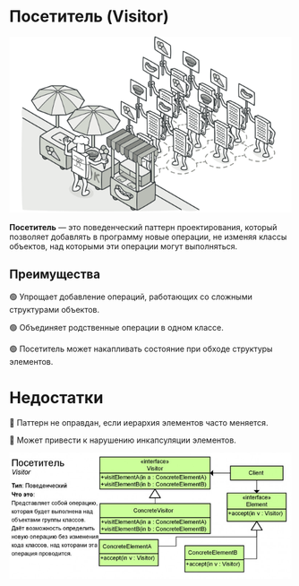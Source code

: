 # Посетитель (Visitor)

![img.png](img.png)

**Посетитель** — это поведенческий паттерн проектирования, который позволяет добавлять в программу новые операции, не изменяя классы объектов, над которыми эти операции могут выполняться.

## Преимущества
🟢 Упрощает добавление операций, работающих со сложными структурами объектов.

🟢 Объединяет родственные операции в одном классе.

🟢 Посетитель может накапливать состояние при обходе структуры элементов.

# Недостатки
🔴 Паттерн не оправдан, если иерархия элементов часто меняется.

🔴 Может привести к нарушению инкапсуляции элементов.

![img_1.png](img_1.png)